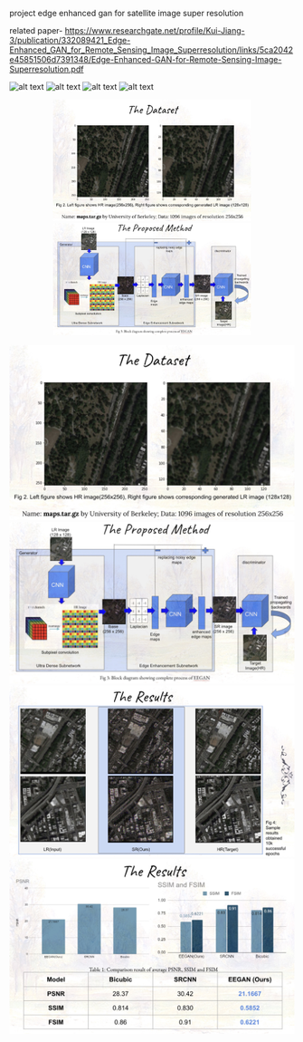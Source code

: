 project edge enhanced gan for satellite image super resolution

related paper- 
https://www.researchgate.net/profile/Kui-Jiang-3/publication/332089421_Edge-Enhanced_GAN_for_Remote_Sensing_Image_Superresolution/links/5ca2042e45851506d7391348/Edge-Enhanced-GAN-for-Remote-Sensing-Image-Superresolution.pdf

![alt text](https://github.com/shivendr7/SatGAN/blob/master/dataset.jpeg)
![alt text](https://github.com/shivendr7/SatGAN/blob/master/proposed%20method.jpeg)
![alt text](https://github.com/shivendr7/SatGAN/blob/master/objective%20results.jpeg)
![alt text](https://github.com/shivendr7/SatGAN/blob/master/subjective%20results.jpeg)

<p align="center">
  <img src="dataset.jpeg" width="350" title="hover text">
  <img src="proposed%20method.jpeg" width="350" alt="accessibility text">
</p>

![Screenshot](dataset.jpeg)
![Screenshot](proposed%20method.jpeg)
![Screenshot](objective%20results.jpeg)
![Screenshot](subjective%20results.jpeg)
